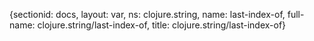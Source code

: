 {sectionid: docs, layout: var, ns: clojure.string, name: last-index-of, full-name: clojure.string/last-index-of,
  title: clojure.string/last-index-of}
